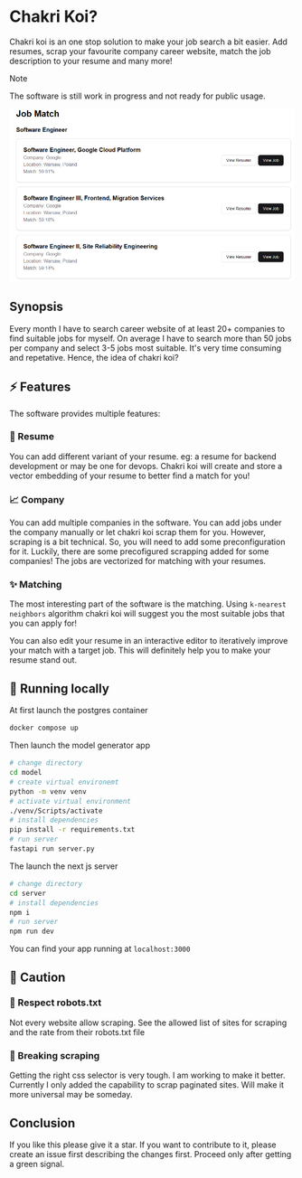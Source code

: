 # Chakri Koi?
Chakri koi is an one stop solution to make your job search a bit easier. Add resumes, scrap your favourite company career website, match the job description to your resume and many more!

> [!NOTE]
> The software is still work in progress and not ready for public usage.

![](assets/screenshot-job-match.png)
## Synopsis
Every month I have to search career website of at least 20+ companies to find suitable jobs for myself. On average I have to search more than 50 jobs per company and select 3-5 jobs most suitable. It's very time consuming and repetative. Hence, the idea of chakri koi?

## ⚡️ Features

The software provides multiple features:

### 📝 Resume
You can add different variant of your resume. eg: a resume for backend development or may be one for devops. Chakri koi will create and store a vector embedding of your resume to better find a match for you!

### 📈 Company 
You can add multiple companies in the software. You can add jobs under the company manually or let chakri koi scrap them for you. However, scraping is a bit technical. So, you will need to add some preconfiguration for it. Luckily, there are some precofigured scrapping added for some companies! The jobs are vectorized for matching with your resumes.

### ✨ Matching
The most interesting part of the software is the matching. Using `k-nearest neighbors` algorithm chakri koi will suggest you the most suitable jobs that you can apply for! 

You can also edit your resume in an interactive editor to iteratively improve your match with a target job. This will definitely help you to make your resume stand out. 

## 🚀 Running locally

At first launch the postgres container
```bash
docker compose up
```
Then launch the model generator app
```bash
# change directory
cd model
# create virtual environemt
python -m venv venv
# activate virtual environment
./venv/Scripts/activate
# install dependencies
pip install -r requirements.txt
# run server
fastapi run server.py
```

The launch the next js server
```bash
# change directory
cd server
# install dependencies
npm i
# run server
npm run dev
```

You can find your app running at `localhost:3000`

## 🚨 Caution

### 🛂 Respect robots.txt
Not every website allow scraping. See the allowed list of sites for scraping and the rate from their robots.txt file

### 🦺 Breaking scraping
Getting the right css selector is very tough. I am working to make it better. Currently I only added the capability to scrap paginated sites. Will make it more universal may be someday.

## Conclusion
If you like this please give it a star. If you want to contribute to it, please create an issue first describing the changes first. Proceed only after getting a green signal. 